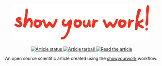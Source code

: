 <p align="center">
<a href="https://github.com/showyourwork/showyourwork">
<img width = "450" src="https://raw.githubusercontent.com/showyourwork/.github/main/images/showyourwork.png" alt="showyourwork"/>
</a>
<br>
<br>
<a href="https://github.com/showyourwork/test-latex-variable/actions/workflows/build.yml">
<img src="https://github.com/showyourwork/test-latex-variable/actions/workflows/build.yml/badge.svg?branch=main" alt="Article status"/>
</a>
<a href="https://github.com/showyourwork/test-latex-variable/raw/main-pdf/arxiv.tar.gz">
<img src="https://img.shields.io/badge/article-tarball-blue.svg?style=flat" alt="Article tarball"/>
</a>
<a href="https://github.com/showyourwork/test-latex-variable/raw/main-pdf/ms.pdf">
<img src="https://img.shields.io/badge/article-pdf-blue.svg?style=flat" alt="Read the article"/>
</a>
</p>

An open source scientific article created using the [showyourwork](https://github.com/showyourwork/showyourwork) workflow.
